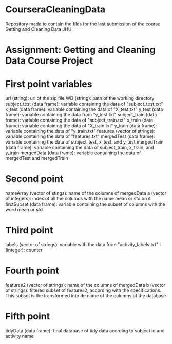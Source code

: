 # CourseraCleaningData
Repository made to contain the files for the last submission of the course Getting and Cleaning Data JHU

# Assignment: Getting and Cleaning Data Course Project

# First point variables

url (string): url of the zip file 
WD (string): path of the working directory
subject_test (data frame): variable containing the data of "subject_test.txt"
x_test (data frame): variable containing the data of "X_test.txt"
y_test (data frame): variable containing the data from "y_test.txt"
subject_train (data frame): variable containing the data of "subject_train.txt"
x_train (data frame): variable containing the data of "X_train.txt"
y_train (data frame): variable containing the data of "y_train.txt"
features (vector of strings): variable containing the data of "features.txt"
mergedTest (data frame): variable containing the data of subject_test, x_test, and y_test
mergedTrain (data frame): variable containing the data of subject_train, x_train, and y_train
mergedData (data frame): variable containing the data of mergedTest and mergedTrain

# Second point

nameArray (vector of stings): name of the columns of mergedData
a (vector of integers): index of all the columns with the name mean or std on it
firstSubset (data frame): variable containing the subset of columns with the word mean or std

# Third point

labels (vector of strings): variable with the data from "activity_labels.txt"
i (integer): counter

# Fourth point

features2 (vector of strings): name of the columns of mergedData
b (vector of strings): filtered subset of features2, according with the specifications.
    This subset is the transformed into de name of the columns of the database

# Fifth point

tidyData (data frame): final database of tidy data acording to subject id and activity name

